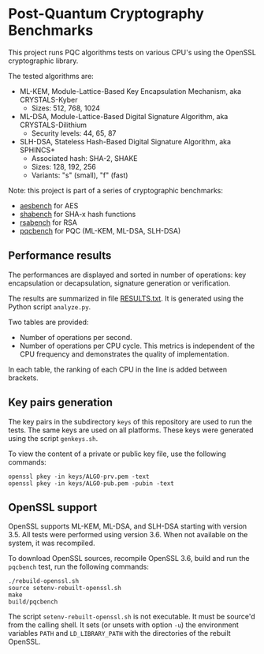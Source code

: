 # Post-Quantum Cryptography Benchmarks

This project runs PQC algorithms tests on various CPU's using the OpenSSL
cryptographic library.

The tested algorithms are:

- ML-KEM, Module-Lattice-Based Key Encapsulation Mechanism, aka CRYSTALS-Kyber
  - Sizes: 512, 768, 1024
- ML-DSA, Module-Lattice-Based Digital Signature Algorithm, aka CRYSTALS-Dilithium
  - Security levels: 44, 65, 87
- SLH-DSA, Stateless Hash-Based Digital Signature Algorithm, aka SPHINCS+
  - Associated hash: SHA-2, SHAKE
  - Sizes: 128, 192, 256
  - Variants: "s" (small), "f" (fast)

Note: this project is part of a series of cryptographic benchmarks:
- [aesbench](https://github.com/lelegard/aesbench) for AES
- [shabench](https://github.com/lelegard/shabench) for SHA-x hash functions
- [rsabench](https://github.com/lelegard/rsabench) for RSA
- [pqcbench](https://github.com/lelegard/pqcbench) for PQC (ML-KEM, ML-DSA, SLH-DSA)

## Performance results

The performances are displayed and sorted in number of operations: key
encapsulation or decapsulation, signature generation or verification.

The results are summarized in file [RESULTS.txt](RESULTS.txt).
It is generated using the Python script `analyze.py`.

Two tables are provided:

- Number of operations per second.
- Number of operations per CPU cycle. This metrics is independent of the
  CPU frequency and demonstrates the quality of implementation.

In each table, the ranking of each CPU in the line is added between brackets.

## Key pairs generation

The key pairs in the subdirectory `keys` of this repository are used to run the
tests. The same keys are used on all platforms. These keys were generated using
the script `genkeys.sh`.

To view the content of a private or public key file, use the following commands:

~~~
openssl pkey -in keys/ALGO-prv.pem -text
openssl pkey -in keys/ALGO-pub.pem -pubin -text
~~~

## OpenSSL support

OpenSSL supports ML-KEM, ML-DSA, and SLH-DSA starting with version 3.5. All tests
were performed using version 3.6. When not available on the system, it was recompiled.

To download OpenSSL sources, recompile OpenSSL 3.6, build and run the `pqcbench` test,
run the following commands:

~~~
./rebuild-openssl.sh
source setenv-rebuilt-openssl.sh
make
build/pqcbench
~~~

The script `setenv-rebuilt-openssl.sh` is not executable. It must be source'd from
the calling shell. It sets (or unsets with option `-u`) the environment variables
`PATH` and `LD_LIBRARY_PATH` with the directories of the rebuilt OpenSSL.
